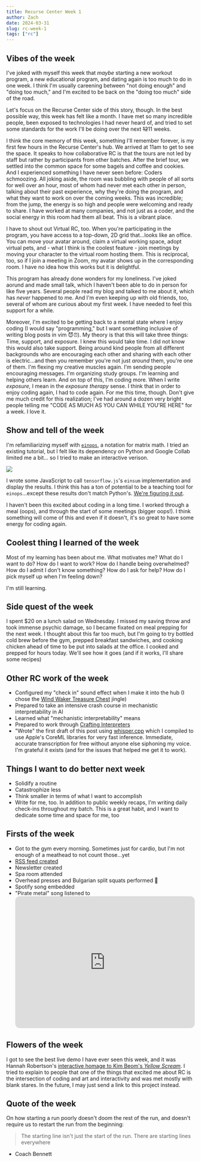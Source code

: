 ```yaml
---
title: Recurse Center Week 1
author: Zach
date: 2024-03-31
slug: rc-week-1
tags: ["rc"]
---
```



## Vibes of the week

I've joked with myself this week that _maybe_ starting a new workout program, a new educational program, and dating again is too much to do in one week. I think I'm usually careening between "not doing enough" and "doing too much," and I'm excited to be back on the "doing too much" side of the road.

Let's focus on the Recurse Center side of this story, though. In the best possible way, this week has felt like a month. I have met so many incredible people, been exposed to technologies I had never heard of, and tried to set some standards for the work I'll be doing over the next ~~12~~11 weeks.

I think the core memory of this week, something I'll remember forever, is my first few hours in the Recurse Center's hub. We arrived at 11am to get to see the space. It speaks to how collaborative RC is that the tours are not led by staff but rather by participants from other batches. After the brief tour, we settled into the common space for some bagels and coffee and cookies. And I experienced something I have never seen before: Coders schmoozing. All joking aside, the room was bubbling with people of all sorts for well over an hour, most of whom had never met each other in person, talking about their past experience, why they're doing the program, and what they want to work on over the coming weeks. This was incredible; from the jump, the energy is so high and people were welcoming and ready to share. I have worked at many companies, and not just as a coder, and the social energy in this room had them all beat. This is a vibrant place.

I have to shout out Virtual RC, too. When you're participating in the program, you have access to a top-down, 2D grid that...looks like an office. You can move your avatar around, claim a virtual working space, adopt virtual pets, and - what I think is the coolest feature - join meetings by moving your character to the virtual room hosting them. This is reciprocal, too, so if I join a meeting in Zoom, my avatar shows up in the corresponding room. I have no idea how this works but it is delightful.

This program has already done wonders for my loneliness. I've joked aorund and made small talk, which I haven't been able to do in person for like five years. Several people read my blog and talked to me about it, which has _never_ happened to me. And I'm even keeping up with old friends, too, several of whom are curious about my first week. I have needed to feel this support for a while.

Moreover, I'm excited to be getting back to a mental state where I enjoy coding (I would say "programming," but I want something inclusive of writing blog posts in vim 😈⏰). My theory is that this will take three things: Time, support, and exposure. I knew this would take time. I did not know this would also take support. Being around kind people from all different backgrounds who are encouraging each other and sharing with each other is electric...and then you remember you're not just _around_ them, you're one of them. I'm flexing my creative muscles again. I'm sending people encouraging messages. I'm organizing study groups. I'm learning and helping others learn. And on top of this, I'm coding more. When I write _exposure,_ I mean in the _exposure therapy_ sense. I think that in order to enjoy coding again, I had to code again. For me this time, though. Don't give me much credit for this realization; I've had around a dozen very bright people telling me "CODE AS MUCH AS YOU CAN WHILE YOU'RE HERE" for a week. I love it.

## Show and tell of the week

I'm refamiliarizing myself with [`einops`](http://einops.rocks/), a notation for matrix math. I tried an existing tutorial, but I felt like its dependency on Python and Google Collab limited me a bit... so I tried to make an interactive verison.

![](/post/rc-week1/einops.gif)

I wrote some JavaScript to call `tensorflow.js`'s `einsum` implementation and display the results. I think this has a ton of potential to be a teaching tool for `einops`...except these results don't match Python's. [We're figuring it out](https://github.com/tensorflow/tfjs/issues/8227).

I haven't been this excited about coding in a long time. I worked through a meal (oops), and through the start of some meetings (bigger oops!). I think something will come of this and even if it doesn't, it's so great to have some energy for coding again.

## Coolest thing I learned of the week

Most of my learning has been about me. What motivates me? What do I want to do? How do I want to work? How do I handle being overwhelmed? How do I admit I don't know something? How do I ask for help? How do I pick myself up when I'm feeling down?

I'm still learning.

## Side quest of the week

I spent $20 on a lunch salad on Wednesday. I missed my saving throw and took immense psychic damage, so I became fixated on meal prepping for the next week. I thought about this far too much, but I'm going to try bottled cold brew before the gym, prepped breakfast sandwiches, and cooking chicken ahead of time to be put into salads at the office. I cooked and prepped for hours today. We'll see how it goes (and if it works, I'll share some recipes)

## Other RC work of the week
- Configured my "check in" sound effect when I make it into the hub (I chose the [Wind Waker Treasure Chest](https://www.youtube.com/watch?v=7A0ida_hYxI) jingle)
- Prepared to take an intensive crash course in mechanistic interpretability in AI
- Learned what "mechanistic interpretability" means
- Prepared to work through [Crafting Interpreters](https://craftinginterpreters.com/)
- "Wrote" the first draft of this post using [whisper.cpp](https://github.com/ggerganov/whisper.cpp) which I compiled to use Apple's CoreML libraries for very fast inference. Immediate, accurate transcription for free without anyone else siphoning my voice. I'm grateful it exists (and for the issues that helped me get it to work).

## Things I want to do better next week
- Solidify a routine
- Catastrophize less
- Think smaller in terms of what I want to accomplish
- Write for me, too. In addition to public weekly recaps, I'm writing daily check-ins throughout my batch. This is a great habit, and I want to dedicate some time and space for me, too

## Firsts of the week
- Got to the gym every morning. Sometimes just for cardio, but I'm not enough of a meathead to not count those...yet
- [RSS feed created](https://github.com/zachlipp/lippingoff/commit/dcf19c0da24833229437e8dd26e517cce8c998ce)
- Newsletter created
- Spa room attended
- Overhead presses and Bulgarian split squats performed 🍑
- Spotify song embedded
- "Pirate metal" song listened to <iframe style="border-radius:12px" src="https://open.spotify.com/embed/track/65AqLyzascFDIQ055nr2dj?utm_source=generator" width="100%" height="352" frameBorder="0" allowfullscreen="" allow="autoplay; clipboard-write; encrypted-media; fullscreen; picture-in-picture" loading="lazy"></iframe>

## Flowers of the week
I got to see the best live demo I have ever seen this week, and it was Hannah Robertson's [interactive homage to Kim Beom's _Yellow Scream_](https://hannahilea.com/projects/yellow-scream/). I tried to explain to people that one of the things that excited me about RC is the intersection of coding and art and interactivity and was met mostly with blank stares. In the future, I may just send a link to this project instead.

## Quote of the week
On how starting a run poorly doesn't doom the rest of the run, and doesn't require us to restart the run from the beginning:
> The starting line isn't just the start of the run. There are starting lines everywhere
- Coach Bennett

